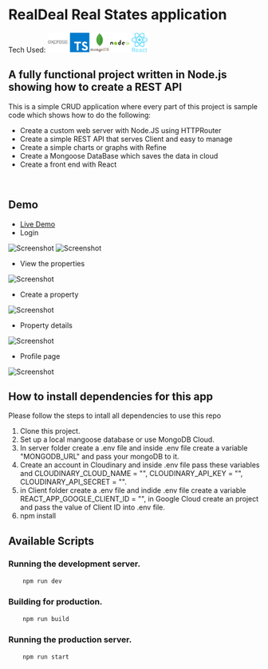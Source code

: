 # RealDeal Real States application 


 Tech Used: <img src="https://raw.githubusercontent.com/devicons/devicon/master/icons/express/express-original-wordmark.svg" alt="express" width="40" height="40"/> <img src="https://raw.githubusercontent.com/devicons/devicon/master/icons/typescript/typescript-original.svg" alt="typescript" width="40" height="40"/><img src="https://raw.githubusercontent.com/devicons/devicon/master/icons/mongodb/mongodb-original-wordmark.svg" alt="mongodb" width="40" height="40"/><img src="https://raw.githubusercontent.com/devicons/devicon/master/icons/nodejs/nodejs-original-wordmark.svg" alt="nodejs" width="40" height="40"/><img src="https://raw.githubusercontent.com/devicons/devicon/master/icons/react/react-original-wordmark.svg" alt="react" width="40" height="40"/>


## A fully functional project written in Node.js showing how to create a REST API

This is a simple CRUD application where every part of this project is sample code which shows how to do the following:

* Create a custom web server with Node.JS using HTTPRouter
* Create a simple REST API that serves Client and easy to manage
* Create a simple charts or graphs with Refine
* Create a Mongoose DataBase which saves the data in cloud 
* Create a front end with React 

<br/>

## Demo 

* <a href="https://realdealagency.netlify.app/">Live Demo</a>
* Login 

<img width="300" alt="Screenshot" src="https://user-images.githubusercontent.com/90425833/235983495-0b6e37da-b0e2-4726-8237-53c710418ad0.png">
<img width="300" alt="Screenshot" src="https://user-images.githubusercontent.com/90425833/235983987-4b6f7d0e-34ec-4986-8e3a-bc183178e0eb.png">

* View the properties 
<img width="300" alt="Screenshot" src="https://user-images.githubusercontent.com/90425833/235984064-3613d864-2180-4117-9a78-5f5daf90aa0b.png">

* Create a property
<img width="300" alt="Screenshot" src="https://user-images.githubusercontent.com/90425833/235984347-6dcc6727-fe9f-4a32-bb59-181e14804d62.png">

* Property details 
<img width="300" alt="Screenshot" src="https://user-images.githubusercontent.com/90425833/235984716-7af9dfcc-f79e-4b43-88c8-e6969e382560.png">


* Profile page
<img width="300" alt="Screenshot" src="https://user-images.githubusercontent.com/90425833/235984513-26fc6c97-4908-462c-a9d3-29060fc5a702.png">





## How to install dependencies for this app 

Please follow the steps to intall all dependencies to use this repo 

1. Clone this project. 
2. Set up a local mangoose database or use <a herf="https://www.mongodb.com/atlas/database"> MongoDB Cloud</a>.
3. In server folder create a .env file and inside .env file create a variable "MONGODB_URL" and pass your mongoDB to it.
4. Create an account in <a herf="https://cloudinary.com/">Cloudinary</a> and inside .env file pass these variables and 
    CLOUDINARY_CLOUD_NAME = "", CLOUDINARY_API_KEY = "", CLOUDINARY_API_SECRET = "".
5. in Client folder create a .env file and indide .env file create a variable REACT_APP_GOOGLE_CLIENT_ID = "", in <a                herf="https://console.cloud.google.com/"> Google Cloud</a> create an project and pass the value of Client ID into .env file.
6. npm install

## Available Scripts

### Running the development server.

```bash
    npm run dev
```

### Building for production.

```bash
    npm run build
```

### Running the production server.

```bash
    npm run start
```

